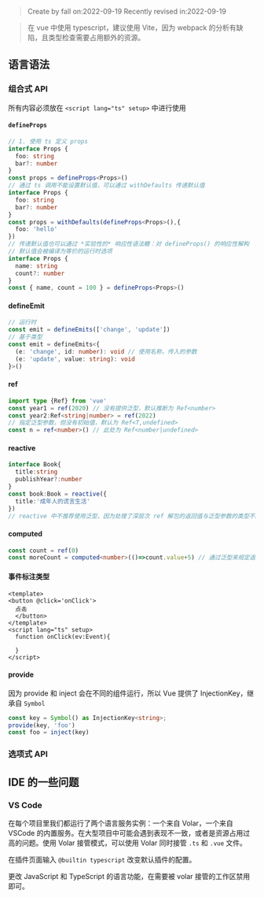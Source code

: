 > Create by fall on:2022-09-19
> Recently revised in:2022-09-19

> 在 vue 中使用 typescript，建议使用 Vite，因为 webpack 的分析有缺陷，且类型检查需要占用额外的资源。

## 语言语法

### 组合式 API

所有内容必须放在 `<script lang="ts" setup>` 中进行使用

#### `defineProps`

```ts
// 1. 使用 ts 定义 props
interface Props {
  foo: string
  bar?: number
}
const props = defineProps<Props>()
// 通过 ts 调用不能设置默认值，可以通过 withDefaults 传递默认值
interface Props {
  foo: string
  bar?: number
}
const props = withDefaults(defineProps<Props>(),{
  foo: 'hello'
})
// 传递默认值也可以通过 *实验性的* 响应性语法糖：对 defineProps() 的响应性解构
// 默认值会被编译为等价的运行时选项
interface Props {
  name: string
  count?: number
}
const { name, count = 100 } = defineProps<Props>()
```

#### defineEmit

```ts
// 运行时
const emit = defineEmits(['change', 'update'])
// 基于类型
const emit = defineEmits<{
  (e: 'change', id: number): void // 使用名称，传入的参数
  (e: 'update', value: string): void
}>()
```

#### ref

```ts
import type {Ref} from 'vue'
const year1 = ref(2020) // 没有提供泛型，默认推断为 Ref<number>
const year2:Ref<string|number> = ref(2022)
// 指定泛型参数，但没有初始值，默认为 Ref<T,undefined>
const n = ref<number>() // 此处为 Ref<number|undefined>
```

#### reactive

```ts
interface Book{
  title:string
  publishYear?:number
}
const book:Book = reactive({
  title:'成年人的谎言生活'
})
// reactive 中不推荐使用泛型，因为处理了深层次 ref 解包的返回值与泛型参数的类型不同。
```

#### computed

```ts
const count = ref(0)
const moreCount = computed<number>(()=>count.value+5) // 通过泛型来规定返回值的类型
```

#### 事件标注类型

```vue
<template>
<button @click='onClick'>
  点击
  </button>
</template>
<script lang="ts" setup>
  function onClick(ev:Event){
    
  }
</script>
```

#### provide

因为 provide 和 inject 会在不同的组件运行，所以 Vue 提供了 InjectionKey，继承自 `Symbol`

```ts
const key = Symbol() as InjectionKey<string>;
provide(key, 'foo')
const foo = inject(key)
```



### 选项式 API



## IDE 的一些问题

### VS Code

在每个项目里我们都运行了两个语言服务实例：一个来自 Volar，一个来自 VSCode 的内置服务。在大型项目中可能会遇到表现不一致，或者是资源占用过高的问题。使用 Volar 接管模式，可以使用 Volar 同时接管 `.ts` 和 `.vue` 文件。

在插件页面输入 `@builtin typescript` 改变默认插件的配置。

更改 JavaScript 和 TypeScript 的语言功能，在需要被 volar 接管的工作区禁用即可。

